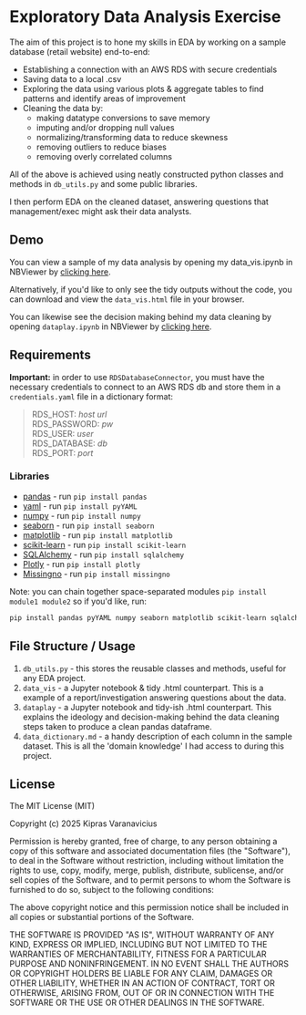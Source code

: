 # Exploratory Data Analysis Exercise

The aim of this project is to hone my skills in EDA by working on a sample database (retail website) end-to-end:

* Establishing a connection with an AWS RDS with secure credentials
* Saving data to a local .csv
* Exploring the data using various plots & aggregate tables to find patterns and identify areas of improvement
* Cleaning the data by:
    * making datatype conversions to save memory
    * imputing and/or dropping null values
    * normalizing/transforming data to reduce skewness
    * removing outliers to reduce biases
    * removing overly correlated columns

All of the above is achieved using neatly constructed python classes and methods in `db_utils.py` and some public libraries.

I then perform EDA on the cleaned dataset, answering questions that management/exec might ask their data analysts.
## Demo
You can view a sample of my data analysis by opening my data_vis.ipynb in NBViewer by [clicking here](https://nbviewer.org/github/kiprenzo/exploratory-data-analysis---online-shopping-in-retail986/blob/main/data_vis.ipynb).

Alternatively, if you'd like to only see the tidy outputs without the code, you can download and view the `data_vis.html` file in your browser.

You can likewise see the decision making behind my data cleaning by opening `dataplay.ipynb` in NBViewer by [clicking here](https://nbviewer.org/github/kiprenzo/exploratory-data-analysis---online-shopping-in-retail986/blob/main/dataplay.ipynb).
## Requirements

**Important:** in order to use `RDSDatabaseConnector`, you must have the necessary credentials to connect to an AWS RDS db and store them in a `credentials.yaml` file in a dictionary format:
> RDS_HOST: *host url*  
> RDS_PASSWORD: *pw*  
> RDS_USER: *user*  
> RDS_DATABASE: *db*  
> RDS_PORT: *port*

### Libraries

- [pandas](https://github.com/pandas-dev/pandas) - run `pip install pandas`
- [yaml](https://github.com/yaml/pyyaml) - run `pip install pyYAML`
- [numpy](https://github.com/numpy/numpy) - run `pip install numpy`
- [seaborn](https://github.com/mwaskom/seaborn) - run `pip install seaborn`
- [matplotlib](https://github.com/matplotlib/matplotlib) - run `pip install matplotlib`
- [scikit-learn](https://github.com/scikit-learn/scikit-learn) - run `pip install scikit-learn`
- [SQLAlchemy](https://github.com/sqlalchemy/sqlalchemy) - run `pip install sqlalchemy`
- [Plotly](https://plotly.com/python/) - run `pip install plotly`
- [Missingno](https://github.com/ResidentMario/missingno) - run `pip install missingno`

Note: you can chain together space-separated modules `pip install module1 module2` so if you'd like, run:
```bash
pip install pandas pyYAML numpy seaborn matplotlib scikit-learn sqlalchemy plotly missingno
```

## File Structure / Usage

1. `db_utils.py` - this stores the reusable classes and methods, useful for any EDA project.
3. `data_vis` - a Jupyter notebook & tidy .html counterpart. This is a example of a report/investigation answering questions about the data.
4. `dataplay` - a Jupyter notebook and tidy-ish .html counterpart. This explains the ideology and decision-making behind the data cleaning steps taken to produce a clean pandas dataframe.
1. `data_dictionary.md` - a handy description of each column in the sample dataset. This is all the 'domain knowledge' I had access to during this project.

## License
 
The MIT License (MIT)

Copyright (c) 2025 Kipras Varanavicius

Permission is hereby granted, free of charge, to any person obtaining a copy of this software and associated documentation files (the "Software"), to deal in the Software without restriction, including without limitation the rights to use, copy, modify, merge, publish, distribute, sublicense, and/or sell copies of the Software, and to permit persons to whom the Software is furnished to do so, subject to the following conditions:

The above copyright notice and this permission notice shall be included in all copies or substantial portions of the Software.

THE SOFTWARE IS PROVIDED "AS IS", WITHOUT WARRANTY OF ANY KIND, EXPRESS OR IMPLIED, INCLUDING BUT NOT LIMITED TO THE WARRANTIES OF MERCHANTABILITY, FITNESS FOR A PARTICULAR PURPOSE AND NONINFRINGEMENT. IN NO EVENT SHALL THE AUTHORS OR COPYRIGHT HOLDERS BE LIABLE FOR ANY CLAIM, DAMAGES OR OTHER LIABILITY, WHETHER IN AN ACTION OF CONTRACT, TORT OR OTHERWISE, ARISING FROM, OUT OF OR IN CONNECTION WITH THE SOFTWARE OR THE USE OR OTHER DEALINGS IN THE SOFTWARE.